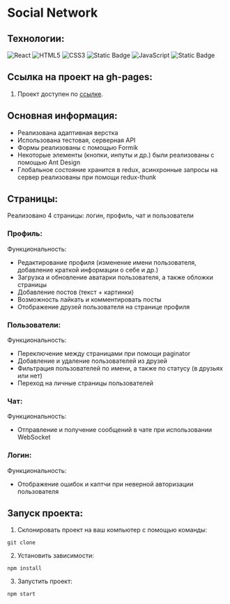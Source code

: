 # Social Network

## Технологии:
![React](https://img.shields.io/badge/-React-61daf8?logo=react&logoColor=black)
![HTML5](https://img.shields.io/badge/-HTML5-e34f26?logo=html5&logoColor=white)
![CSS3](https://img.shields.io/badge/-CSS3-1572b6?logo=css3&logoColor=white)
![Static Badge](https://img.shields.io/badge/TypeScript-%233178c6?style=flat&logo=typescript&logoColor=white)
![JavaScript](https://img.shields.io/badge/-JavaScript-f7df1e?logo=javaScript&logoColor=black)
![Static Badge](https://img.shields.io/badge/Redux-%23764abc?style=flat&logo=redux&logoColor=white)

## Ссылка на проект на gh-pages:
1. Проект доступен по [ссылке](https://kristinakac.github.io/social_network/).

## Основная информация:
- Реализована адаптивная верстка
- Использована тестовая, серверная API
- Формы реализованы с помощью Formik
- Некоторые элементы (кнопки, инпуты и др.) были реализованы с помощью Ant Design
- Глобальное состояние хранится в redux, асинхронные запросы на сервер реализованы при помощи redux-thunk

## Страницы:
Реализовано 4 страницы: логин, профиль, чат и пользователи

### Профиль:
Функциональность:
- Редактирование профиля (изменение имени пользователя, добавление краткой информации о себе и др.)
- Загрузка и обновление аватарки пользователя, а также обложки страницы
- Добавление постов (текст + картинки)
- Возможность лайкать и комментировать посты
- Отображение друзей пользователя на странице профиля

### Пользователи:
Функциональность:
- Переключение между страницами при помощи paginator
- Добавление и удаление пользователей из друзей
- Фильтрация пользователей по имени, а также по статусу (в друзьях или нет)
- Переход на личные страницы пользователей

### Чат:
Функциональность:
- Отправление и получение сообщений в чате при использовании WebSocket

### Логин:
Функциональность:
- Отображение ошибок и каптчи при неверной авторизации пользователя

## Запуск проекта:

1. Склонировать проект на ваш компьютер с помощью команды:
```
git clone
```
2. Установить зависимости:
```
npm install
```
3. Запустить проект:
```
npm start
```



